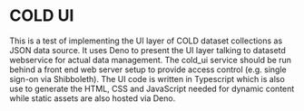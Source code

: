 
# COLD UI

This is a test of implementing the UI layer of COLD dataset collections as JSON data source. It uses Deno to present the UI layer talking to datasetd webservice for actual data management. The cold_ui service should be run behind a front end web server setup to provide access control (e.g. single sign-on via Shibboleth). The UI code is written in Typescript which is also use to generate the HTML, CSS and JavaScript needed for dynamic content while static assets are also hosted via Deno.





